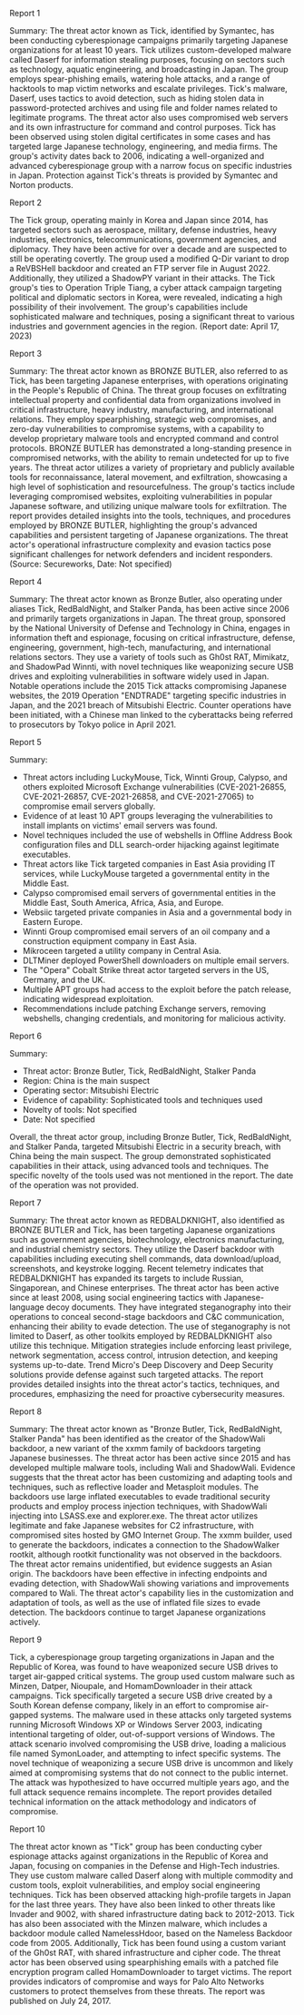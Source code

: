 
Report 1

Summary:
The threat actor known as Tick, identified by Symantec, has been conducting cyberespionage campaigns primarily targeting Japanese organizations for at least 10 years. Tick utilizes custom-developed malware called Daserf for information stealing purposes, focusing on sectors such as technology, aquatic engineering, and broadcasting in Japan. The group employs spear-phishing emails, watering hole attacks, and a range of hacktools to map victim networks and escalate privileges. Tick's malware, Daserf, uses tactics to avoid detection, such as hiding stolen data in password-protected archives and using file and folder names related to legitimate programs. The threat actor also uses compromised web servers and its own infrastructure for command and control purposes. Tick has been observed using stolen digital certificates in some cases and has targeted large Japanese technology, engineering, and media firms. The group's activity dates back to 2006, indicating a well-organized and advanced cyberespionage group with a narrow focus on specific industries in Japan. Protection against Tick's threats is provided by Symantec and Norton products.





Report 2

The Tick group, operating mainly in Korea and Japan since 2014, has targeted sectors such as aerospace, military, defense industries, heavy industries, electronics, telecommunications, government agencies, and diplomacy. They have been active for over a decade and are suspected to still be operating covertly. The group used a modified Q-Dir variant to drop a ReVBSHell backdoor and created an FTP server file in August 2022. Additionally, they utilized a ShadowPY variant in their attacks. The Tick group's ties to Operation Triple Tiang, a cyber attack campaign targeting political and diplomatic sectors in Korea, were revealed, indicating a high possibility of their involvement. The group's capabilities include sophisticated malware and techniques, posing a significant threat to various industries and government agencies in the region. (Report date: April 17, 2023)





Report 3

Summary:
The threat actor known as BRONZE BUTLER, also referred to as Tick, has been targeting Japanese enterprises, with operations originating in the People's Republic of China. The threat group focuses on exfiltrating intellectual property and confidential data from organizations involved in critical infrastructure, heavy industry, manufacturing, and international relations. They employ spearphishing, strategic web compromises, and zero-day vulnerabilities to compromise systems, with a capability to develop proprietary malware tools and encrypted command and control protocols. BRONZE BUTLER has demonstrated a long-standing presence in compromised networks, with the ability to remain undetected for up to five years. The threat actor utilizes a variety of proprietary and publicly available tools for reconnaissance, lateral movement, and exfiltration, showcasing a high level of sophistication and resourcefulness. The group's tactics include leveraging compromised websites, exploiting vulnerabilities in popular Japanese software, and utilizing unique malware tools for exfiltration. The report provides detailed insights into the tools, techniques, and procedures employed by BRONZE BUTLER, highlighting the group's advanced capabilities and persistent targeting of Japanese organizations. The threat actor's operational infrastructure complexity and evasion tactics pose significant challenges for network defenders and incident responders. (Source: Secureworks, Date: Not specified)





Report 4

Summary:
The threat actor known as Bronze Butler, also operating under aliases Tick, RedBaldNight, and Stalker Panda, has been active since 2006 and primarily targets organizations in Japan. The threat group, sponsored by the National University of Defense and Technology in China, engages in information theft and espionage, focusing on critical infrastructure, defense, engineering, government, high-tech, manufacturing, and international relations sectors. They use a variety of tools such as Gh0st RAT, Mimikatz, and ShadowPad Winnti, with novel techniques like weaponizing secure USB drives and exploiting vulnerabilities in software widely used in Japan. Notable operations include the 2015 Tick attacks compromising Japanese websites, the 2019 Operation "ENDTRADE" targeting specific industries in Japan, and the 2021 breach of Mitsubishi Electric. Counter operations have been initiated, with a Chinese man linked to the cyberattacks being referred to prosecutors by Tokyo police in April 2021.





Report 5

Summary:
- Threat actors including LuckyMouse, Tick, Winnti Group, Calypso, and others exploited Microsoft Exchange vulnerabilities (CVE-2021-26855, CVE-2021-26857, CVE-2021-26858, and CVE-2021-27065) to compromise email servers globally.
- Evidence of at least 10 APT groups leveraging the vulnerabilities to install implants on victims' email servers was found.
- Novel techniques included the use of webshells in Offline Address Book configuration files and DLL search-order hijacking against legitimate executables.
- Threat actors like Tick targeted companies in East Asia providing IT services, while LuckyMouse targeted a governmental entity in the Middle East.
- Calypso compromised email servers of governmental entities in the Middle East, South America, Africa, Asia, and Europe.
- Websiic targeted private companies in Asia and a governmental body in Eastern Europe.
- Winnti Group compromised email servers of an oil company and a construction equipment company in East Asia.
- Mikroceen targeted a utility company in Central Asia.
- DLTMiner deployed PowerShell downloaders on multiple email servers.
- The "Opera" Cobalt Strike threat actor targeted servers in the US, Germany, and the UK.
- Multiple APT groups had access to the exploit before the patch release, indicating widespread exploitation.
- Recommendations include patching Exchange servers, removing webshells, changing credentials, and monitoring for malicious activity.





Report 6

Summary:

- Threat actor: Bronze Butler, Tick, RedBaldNight, Stalker Panda
- Region: China is the main suspect
- Operating sector: Mitsubishi Electric
- Evidence of capability: Sophisticated tools and techniques used
- Novelty of tools: Not specified
- Date: Not specified

Overall, the threat actor group, including Bronze Butler, Tick, RedBaldNight, and Stalker Panda, targeted Mitsubishi Electric in a security breach, with China being the main suspect. The group demonstrated sophisticated capabilities in their attack, using advanced tools and techniques. The specific novelty of the tools used was not mentioned in the report. The date of the operation was not provided.





Report 7

Summary:
The threat actor known as REDBALDKNIGHT, also identified as BRONZE BUTLER and Tick, has been targeting Japanese organizations such as government agencies, biotechnology, electronics manufacturing, and industrial chemistry sectors. They utilize the Daserf backdoor with capabilities including executing shell commands, data download/upload, screenshots, and keystroke logging. Recent telemetry indicates that REDBALDKNIGHT has expanded its targets to include Russian, Singaporean, and Chinese enterprises. The threat actor has been active since at least 2008, using social engineering tactics with Japanese-language decoy documents. They have integrated steganography into their operations to conceal second-stage backdoors and C&C communication, enhancing their ability to evade detection. The use of steganography is not limited to Daserf, as other toolkits employed by REDBALDKNIGHT also utilize this technique. Mitigation strategies include enforcing least privilege, network segmentation, access control, intrusion detection, and keeping systems up-to-date. Trend Micro's Deep Discovery and Deep Security solutions provide defense against such targeted attacks. The report provides detailed insights into the threat actor's tactics, techniques, and procedures, emphasizing the need for proactive cybersecurity measures.





Report 8

Summary:
The threat actor known as "Bronze Butler, Tick, RedBaldNight, Stalker Panda" has been identified as the creator of the ShadowWali backdoor, a new variant of the xxmm family of backdoors targeting Japanese businesses. The threat actor has been active since 2015 and has developed multiple malware tools, including Wali and ShadowWali. Evidence suggests that the threat actor has been customizing and adapting tools and techniques, such as reflective loader and Metasploit modules. The backdoors use large inflated executables to evade traditional security products and employ process injection techniques, with ShadowWali injecting into LSASS.exe and explorer.exe. The threat actor utilizes legitimate and fake Japanese websites for C2 infrastructure, with compromised sites hosted by GMO Internet Group. The xxmm builder, used to generate the backdoors, indicates a connection to the ShadowWalker rootkit, although rootkit functionality was not observed in the backdoors. The threat actor remains unidentified, but evidence suggests an Asian origin. The backdoors have been effective in infecting endpoints and evading detection, with ShadowWali showing variations and improvements compared to Wali. The threat actor's capability lies in the customization and adaptation of tools, as well as the use of inflated file sizes to evade detection. The backdoors continue to target Japanese organizations actively.





Report 9

Tick, a cyberespionage group targeting organizations in Japan and the Republic of Korea, was found to have weaponized secure USB drives to target air-gapped critical systems. The group used custom malware such as Minzen, Datper, Nioupale, and HomamDownloader in their attack campaigns. Tick specifically targeted a secure USB drive created by a South Korean defense company, likely in an effort to compromise air-gapped systems. The malware used in these attacks only targeted systems running Microsoft Windows XP or Windows Server 2003, indicating intentional targeting of older, out-of-support versions of Windows. The attack scenario involved compromising the USB drive, loading a malicious file named SymonLoader, and attempting to infect specific systems. The novel technique of weaponizing a secure USB drive is uncommon and likely aimed at compromising systems that do not connect to the public internet. The attack was hypothesized to have occurred multiple years ago, and the full attack sequence remains incomplete. The report provides detailed technical information on the attack methodology and indicators of compromise.





Report 10

The threat actor known as "Tick" group has been conducting cyber espionage attacks against organizations in the Republic of Korea and Japan, focusing on companies in the Defense and High-Tech industries. They use custom malware called Daserf along with multiple commodity and custom tools, exploit vulnerabilities, and employ social engineering techniques. Tick has been observed attacking high-profile targets in Japan for the last three years. They have also been linked to other threats like Invader and 9002, with shared infrastructure dating back to 2012-2013. Tick has also been associated with the Minzen malware, which includes a backdoor module called NamelessHdoor, based on the Nameless Backdoor code from 2005. Additionally, Tick has been found using a custom variant of the Gh0st RAT, with shared infrastructure and cipher code. The threat actor has been observed using spearphishing emails with a patched file encryption program called HomamDownloader to target victims. The report provides indicators of compromise and ways for Palo Alto Networks customers to protect themselves from these threats. The report was published on July 24, 2017.


